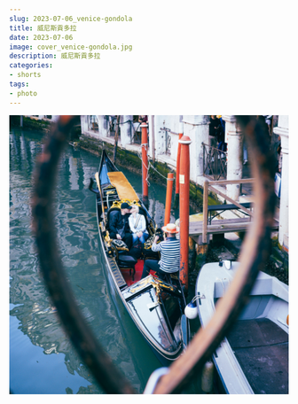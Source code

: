 ```yaml
---
slug: 2023-07-06_venice-gondola
title: 威尼斯貢多拉
date: 2023-07-06
image: cover_venice-gondola.jpg
description: 威尼斯貢多拉
categories:
- shorts
tags:
- photo
---
```


![cover_venice-gondola](cover_venice-gondola.jpg)


